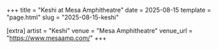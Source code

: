 +++
title = "Keshi at Mesa Amphitheatre"
date = 2025-08-15
template = "page.html"
slug = "2025-08-15-keshi"

[extra]
artist = "Keshi"
venue = "Mesa Amphitheatre"
venue_url = "https://www.mesaamp.com/"
+++
